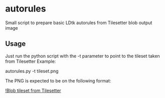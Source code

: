 # autorules
Small script to prepare basic LDtk autorules from Tilesetter blob output image

## Usage
Just run the python script with the -t parameter to point to the tileset taken from Tilesetter
Example:
  
  autorules.py -t tileset.png
  
The PNG is expected to be on the following format:

[!Blob tileset from Tilesetter](https://user-images.githubusercontent.com/7277786/147404411-9b9a40fc-84e4-4c8e-8984-ff6293cf562b.png)

